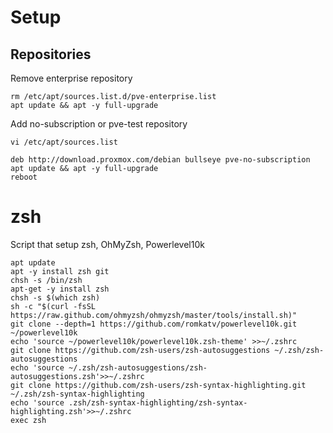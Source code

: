 # Setup

## Repositories
Remove enterprise repository
```
rm /etc/apt/sources.list.d/pve-enterprise.list
apt update && apt -y full-upgrade
```

Add no-subscription or pve-test repository 
```
vi /etc/apt/sources.list

deb http://download.proxmox.com/debian bullseye pve-no-subscription
apt update && apt -y full-upgrade
reboot
```

# zsh
Script that setup zsh, OhMyZsh, Powerlevel10k

```
apt update
apt -y install zsh git
chsh -s /bin/zsh
apt-get -y install zsh
chsh -s $(which zsh)
sh -c "$(curl -fsSL https://raw.github.com/ohmyzsh/ohmyzsh/master/tools/install.sh)"
git clone --depth=1 https://github.com/romkatv/powerlevel10k.git ~/powerlevel10k
echo 'source ~/powerlevel10k/powerlevel10k.zsh-theme' >>~/.zshrc
git clone https://github.com/zsh-users/zsh-autosuggestions ~/.zsh/zsh-autosuggestions
echo 'source ~/.zsh/zsh-autosuggestions/zsh-autosuggestions.zsh'>>~/.zshrc
git clone https://github.com/zsh-users/zsh-syntax-highlighting.git ~/.zsh/zsh-syntax-highlighting
echo 'source .zsh/zsh-syntax-highlighting/zsh-syntax-highlighting.zsh'>>~/.zshrc
exec zsh

```
